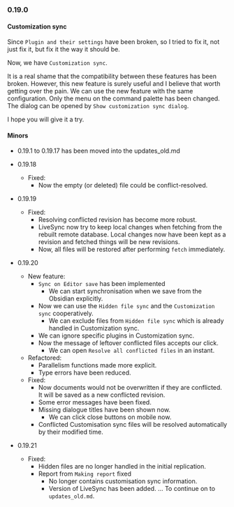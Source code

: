 ### 0.19.0

#### Customization sync

Since `Plugin and their settings` have been broken, so I tried to fix it, not just fix it, but fix it the way it should be.

Now, we have `Customization sync`.

It is a real shame that the compatibility between these features has been broken. However, this new feature is surely useful and I believe that worth getting over the pain.
We can use the new feature with the same configuration. Only the menu on the command palette has been changed. The dialog can be opened by `Show customization sync dialog`.

I hope you will give it a try.


#### Minors

- 0.19.1 to 0.19.17 has been moved into the updates_old.md

- 0.19.18
  - Fixed:
    - Now the empty (or deleted) file could be conflict-resolved.
- 0.19.19
  - Fixed:
    - Resolving conflicted revision has become more robust.
    - LiveSync now try to keep local changes when fetching from the rebuilt remote database.
      Local changes now have been kept as a revision and fetched things will be new revisions.
    - Now, all files will be restored after performing `fetch` immediately.
- 0.19.20
  - New feature:
    - `Sync on Editor save` has been implemented
      - We can start synchronisation when we save from the Obsidian explicitly. 
    - Now we can use the `Hidden file sync` and the `Customization sync` cooperatively.
      - We can exclude files from `Hidden file sync` which is already handled in Customization sync.
    - We can ignore specific plugins in Customization sync.
    - Now the message of leftover conflicted files accepts our click.
      - We can open `Resolve all conflicted files` in an instant.
  - Refactored:
    - Parallelism functions made more explicit.
    - Type errors have been reduced.
  - Fixed:
    - Now documents would not be overwritten if they are conflicted.
      It will be saved as a new conflicted revision.
    - Some error messages have been fixed.
    - Missing dialogue titles have been shown now.
      - We can click close buttons on mobile now.
    - Conflicted Customisation sync files will be resolved automatically by their modified time.
- 0.19.21
  - Fixed:
    - Hidden files are no longer handled in the initial replication.
    - Report from `Making report` fixed
      - No longer contains customisation sync information.
      - Version of LiveSync has been added.
... To continue on to `updates_old.md`.
